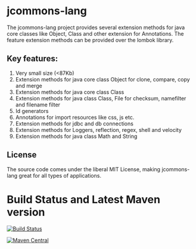 # jcommons-lang

The jcommons-lang project provides several extension methods for java core classes like Object, Class and other extension for Annotations. The feature extension methods can be provided over the lombok library. 

## Key features:

1. Very small size (<87Kb)
2. Extension methods for java core class Object for clone, compare, copy and merge
3. Extension methods for java core class Class
4. Extension methods for java class Class, File for checksum, namefilter and filename filter
5. Id generators
6. Annotations for import resources like css, js etc.
7. Extension methods for jdbc and db connections
8. Extension methods for Loggers, reflection, regex, shell and velocity
9. Extension methods for java class Math and String

## License

The source code comes under the liberal MIT License, making jcommons-lang great for all types of applications.

# Build Status and Latest Maven version
[![Build Status](https://travis-ci.org/lightblueseas/jcommons-lang.svg?branch=master)](https://travis-ci.org/lightblueseas/jcommons-lang)


[![Maven Central](https://maven-badges.herokuapp.com/maven-central/de.alpharogroup/jcommons-lang/badge.svg)](https://maven-badges.herokuapp.com/maven-central/de.alpharogroup/jcommons-lang)


